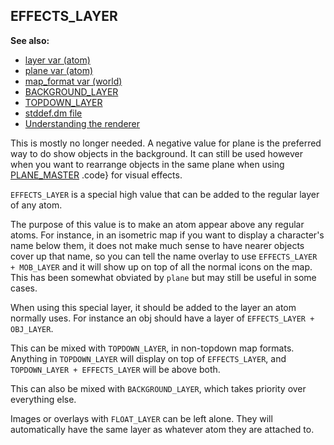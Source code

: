 ## EFFECTS_LAYER
**See also:**
+   [layer var (atom)](/ref/atom/var/layer.md) 
+   [plane var (atom)](/ref/atom/var/plane.md) 
+   [map_format var (world)](/ref/world/var/map_format.md) 
+   [BACKGROUND_LAYER](/ref/%7Bnotes%7D/BACKGROUND_LAYER.md) 
+   [TOPDOWN_LAYER](/ref/%7Bnotes%7D/TOPDOWN_LAYER.md) 
+   [stddef.dm file](/ref/%7B%7Bappendix%7D%7D/stddef%2edm.md) 
+   [Understanding the renderer](/ref/%7Bnotes%7D/renderer.md) 


This is mostly no longer needed. A negative value for plane is
the preferred way to do show objects in the background. It can still be
used however when you want to rearrange objects in the same plane when
using [PLANE_MASTER](/ref/atom/var/appearance_flags.md) .code} for visual
effects. 

`EFFECTS_LAYER` is a special high value that can be
added to the regular layer of any atom. 

The purpose of this
value is to make an atom appear above any regular atoms. For instance,
in an isometric map if you want to display a character\'s name below
them, it does not make much sense to have nearer objects cover up that
name, so you can tell the name overlay to use
`EFFECTS_LAYER + MOB_LAYER` and it will show up on top of all the normal
icons on the map. This has been somewhat obviated by `plane` but may
still be useful in some cases. 

When using this special layer,
it should be added to the layer an atom normally uses. For instance an
obj should have a layer of `EFFECTS_LAYER + OBJ_LAYER`. 

This
can be mixed with `TOPDOWN_LAYER`, in non-topdown map formats. Anything
in `TOPDOWN_LAYER` will display on top of `EFFECTS_LAYER`, and
`TOPDOWN_LAYER + EFFECTS_LAYER` will be above both. 

This can
also be mixed with `BACKGROUND_LAYER`, which takes priority over
everything else. 

Images or overlays with `FLOAT_LAYER` can be
left alone. They will automatically have the same layer as whatever atom
they are attached to.
